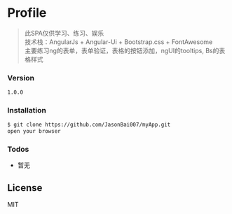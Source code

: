 # Profile
> 此SPA仅供学习、练习、娱乐  
> 技术栈：AngularJs + Angular-Ui + Bootstrap.css + FontAwesome  
> 主要练习ng的表单，表单验证，表格的按钮添加，ngUI的tooltips, Bs的表格样式

### Version
```sh
1.0.0
```

### Installation

```sh
$ git clone https://github.com/JasonBai007/myApp.git
open your browser 
```

### Todos

 - 暂无
 

License
----

MIT
